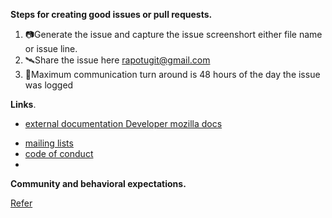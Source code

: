 **Steps for creating good issues or pull requests.**

1. 📷Generate the issue and capture the issue screenshort either file name or issue line.    
2. 🛰️Share the issue here rapotugit@gmail.com    
3. 📲Maximum communication turn around is 48 hours of the day the issue was logged    


**Links**.
- [external documentation Developer mozilla docs](https://developer.mozilla.org/docs/Learn/Tools_and_testing/Understanding_client-side_tools/Overview)
+ [mailing lists](rapotutigit@gmail.com)
+ [code of conduct](https://ca.indeed.com/career-advice/career-development/code-of-conduct-examples)
+
**Community and behavioral expectations.**

  [Refer](https://www.sbsd.k12.ca.us/Page/4679)
